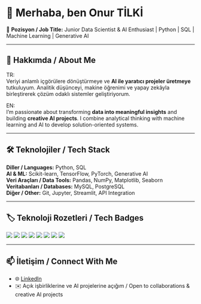 
# 👋 Merhaba, ben Onur TİLKİ

🎯 **Pozisyon / Job Title:** Junior Data Scientist & AI Enthusiast | Python | SQL | Machine Learning | Generative AI

---

## 🧠 Hakkımda / About Me

TR:  
Veriyi anlamlı içgörülere dönüştürmeye ve **AI ile yaratıcı projeler üretmeye** tutkuluyum. Analitik düşünceyi, makine öğrenimi ve yapay zekâyla birleştirerek çözüm odaklı sistemler geliştiriyorum.

EN:  
I’m passionate about transforming **data into meaningful insights** and building **creative AI projects**. I combine analytical thinking with machine learning and AI to develop solution-oriented systems.

---

## 🛠️ Teknolojiler / Tech Stack

**Diller / Languages:** Python, SQL  
**AI & ML:** Scikit-learn, TensorFlow, PyTorch, Generative AI  
**Veri Araçları / Data Tools:** Pandas, NumPy, Matplotlib, Seaborn  
**Veritabanları / Databases:** MySQL, PostgreSQL  
**Diğer / Other:** Git, Jupyter, Streamlit, API Integration  

---



## 🏷️ Teknoloji Rozetleri / Tech Badges

<p>
  <img src="https://img.shields.io/badge/Python-3776AB?style=for-the-badge&logo=python&logoColor=white" />
  <img src="https://img.shields.io/badge/SQL-4479A1?style=for-the-badge&logo=mysql&logoColor=white" />
  <img src="https://img.shields.io/badge/Machine Learning-F7931E?style=for-the-badge&logo=keras&logoColor=white" />
  <img src="https://img.shields.io/badge/Generative AI-FF6F61?style=for-the-badge" />
  <img src="https://img.shields.io/badge/Pandas-150458?style=for-the-badge&logo=pandas&logoColor=white" />
  <img src="https://img.shields.io/badge/Numpy-013243?style=for-the-badge&logo=numpy&logoColor=white" />
  <img src="https://img.shields.io/badge/TensorFlow-FF6F61?style=for-the-badge&logo=tensorflow&logoColor=white" />
  <img src="https://img.shields.io/badge/PyTorch-EE4C2C?style=for-the-badge&logo=pytorch&logoColor=white" />
</p>

---

## 📫 İletişim / Connect With Me

- 🌐 [LinkedIn](https://www.linkedin.com/in/onurtilki/)  
- ✉️ Açık işbirliklerine ve AI projelerine açığım / Open to collaborations & creative AI projects  

